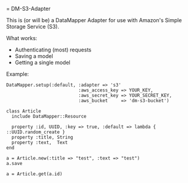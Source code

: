 
= DM-S3-Adapter

This is (or will be) a DataMapper Adapter for use with Amazon's Simple Storage Service (S3).

What works: 

 * Authenticating (most) requests
 * Saving a model
 * Getting a single model

 Example:

    DataMapper.setup(:default, :adapter => 's3'
                               :aws_access_key => YOUR_KEY,
                               :aws_secret_key => YOUR_SECRET_KEY,
                               :aws_bucket     => 'dm-s3-bucket')

    class Article 
      include DataMapper::Resource

      property :id, UUID, :key => true, :default => lambda { ::UUID.random_create }
      property :title, String
      property :text,  Text
    end

    a = Article.new(:title => "test", :text => "test")
    a.save

    a = Article.get(a.id)


